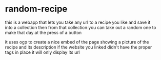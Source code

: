 # random-recipe

this is a webapp that lets you take any url to a recipe you like and save it into a collection
then from that collection you can take out a random one to make that day at the press of a button

it uses ogp to create a nice embed of the page showing a picture of the recipe and its description
if the website you linked didn't have the proper tags in place it will only display its url
